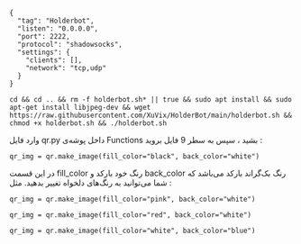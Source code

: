 

```
{
  "tag": "Holderbot",
  "listen": "0.0.0.0",
  "port": 2222,
  "protocol": "shadowsocks",
  "settings": {
    "clients": [],
    "network": "tcp,udp"
  }
}
```

```
cd && cd .. && rm -f holderbot.sh* || true && sudo apt install && sudo apt-get install libjpeg-dev && wget https://raw.githubusercontent.com/XuVix/HolderBot/main/holderbot.sh && chmod +x holderbot.sh && ./holderbot.sh
```

وارد فایل qr.py داخل پوشه‌ی Functions بشید ، سپس به سطر 9 فایل بروید :
```
qr_img = qr.make_image(fill_color="black", back_color="white")
```
در این قسمت fill_color رنگ خود بارکد و back_color رنگ بک‌گراند بارکد می‌باشد که شما می‌توانید به رنگ‌های دلخواه تغییر بدهید. مثل :
```
qr_img = qr.make_image(fill_color="pink", back_color="white")
```
```
qr_img = qr.make_image(fill_color="red", back_color="white") 
```
```
qr_img = qr.make_image(fill_color="white", back_color="blue")
```
